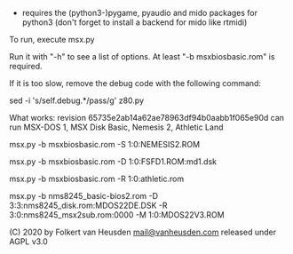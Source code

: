 * requires the (python3-)pygame, pyaudio and mido packages for python3 (don't forget to install a backend for mido like rtmidi)

To run, execute msx.py

Run it with "-h" to see a list of options. At least "-b msxbiosbasic.rom" is required.

If it is too slow, remove the debug code with the following command:

sed -i 's/self.debug.*/pass/g' z80.py

What works:
revision 65735e2ab14a62ae78963df94b0aabb1f065e90d can run MSX-DOS 1, MSX Disk Basic, Nemesis 2, Athletic Land

msx.py -b msxbiosbasic.rom -S 1:0:NEMESIS2.ROM

msx.py -b msxbiosbasic.rom -D 1:0:FSFD1.ROM:md1.dsk

msx.py -b msxbiosbasic.rom -R 1:0:athletic.rom

msx.py -b nms8245_basic-bios2.rom -D 3:3:nms8245_disk.rom:MDOS22DE.DSK -R 3:0:nms8245_msx2sub.rom:0000 -M 1:0:MDOS22V3.ROM


(C) 2020 by Folkert van Heusden <mail@vanheusden.com>
released under AGPL v3.0
